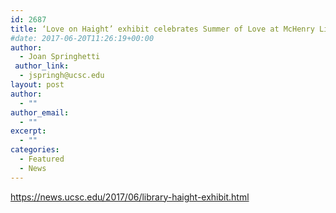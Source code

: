```yaml
---
id: 2687
title: ‘Love on Haight’ exhibit celebrates Summer of Love at McHenry Library
#date: 2017-06-20T11:26:19+00:00
author:
  - Joan Springhetti
 author_link:
  - jspringh@ucsc.edu
layout: post
author:
  - ""
author_email:
  - ""
excerpt:
  - ""
categories:
  - Featured
  - News
---
```

https://news.ucsc.edu/2017/06/library-haight-exhibit.html
